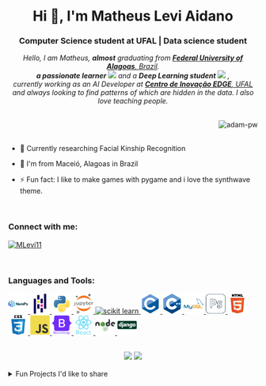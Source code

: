 <h1 align="center">Hi 👋, I'm Matheus Levi Aidano</h1>
<h3 align="center">Computer Science student at UFAL | Data science student</h3>


<p align="center">
  <em>
    Hello, I am Matheus, <b>almost</b> graduating from <a href="https://ufal.br/"> <b>Federal University of Alagoas</b>, Brazil</a>. <br>
    <b>a passionate learner</b> <img src="https://github.com/TheDudeThatCode/TheDudeThatCode/blob/master/Assets/Developer.gif" width="30px"> and a <b>Deep Learning student</b>&nbsp;<img src="https://github.com/TheDudeThatCode/TheDudeThatCode/blob/master/Assets/Designer.gif" width="36px">&nbsp,<br>currently working as an AI Developer at <a href="edge.ufal.br"> <b>Centro de Inovação EDGE</b>, UFAL</a> and always looking to find patterns of which are hidden in the data. I also love teaching people.
  </em> 
  <br>
  <br>
</p>

<p><img align="right" src="https://github.com/Adam-pw/Adam-pw/blob/main/animation_500_kxa883sd.gif" alt="adam-pw" /></p>

<br><br>
- 🌱 Currently researching Facial Kinship Recognition

- 🏪 I'm from Maceió, Alagoas in Brazil

- ⚡ Fun fact: I like to make games with pygame and i love the synthwave theme.

<br>

<h3 align="left">Connect with me:</h3>
<p align="left">
  <a href="https://twitter.com/PNGLevi" target="blank">
    <img align="center"src="https://raw.githubusercontent.com/rahuldkjain/github-profile-readme-generator/master/src/images/icons/Social/twitter.svg" alt="MLevi11" height="30" width="40" />
  </a>
</p>

<br>

<h3 align="left">Languages and Tools:</h3>
<p align="left">
  <!--Data Science-->
  <a href="https://numpy.org/" target="_blank" rel="noreferrer"> 
    <img src="https://raw.githubusercontent.com/devicons/devicon/master/icons/numpy/numpy-original-wordmark.svg" alt="Numpy" width="40" height="40" />
  </a>

  <a href="https://pandas.pydata.org/" target="_blank" rel="noreferrer">
    <img src="https://raw.githubusercontent.com/devicons/devicon/2ae2a900d2f041da66e950e4d48052658d850630/icons/pandas/pandas-original.svg" alt="pandas" width="40" height="40" />
  </a>

  <a href="https://www.python.org" target="_blank" rel="noreferrer"> 
    <img src="https://raw.githubusercontent.com/devicons/devicon/master/icons/python/python-original.svg" alt="python" width="40" height="40" /> 
  </a>

  <a href="https://jupyter.org/" target="_blank" rel="noreferrer"> 
    <img src="https://raw.githubusercontent.com/devicons/devicon/master/icons/jupyter/jupyter-original-wordmark.svg" alt="jupyter notebook" width="40" height="40" /> 
  </a>

  <a href="https://scikit-learn.org/" target="_blank" rel="noreferrer"> 
    <img src="https://raw.githubusercontent.com/rahuldkjain/github-profile-readme-generator/master/src/images/icons/AIML/scikit.svg" alt="scikit learn" width="40" height="40" /> 
  </a>

  <a href="https://www.cprogramming.com/" target="_blank" rel="noreferrer"> 
    <img src="https://raw.githubusercontent.com/devicons/devicon/master/icons/c/c-original.svg" alt="c" width="40" height="40" />
  </a>
  
  <a href="https://www.w3schools.com/cpp/" target="_blank" rel="noreferrer">
    <img src="https://raw.githubusercontent.com/devicons/devicon/master/icons/cplusplus/cplusplus-original.svg" alt="cplusplus" width="40" height="40" /> 
  </a> 
  
  <a href="https://www.mysql.com/" target="_blank" rel="noreferrer"> 
    <img src="https://raw.githubusercontent.com/devicons/devicon/master/icons/mysql/mysql-original-wordmark.svg" alt="mysql" width="40" height="40" />
  </a>
  
  <a href="https://www.photoshop.com/en" target="_blank" rel="noreferrer"> 
    <img src="https://raw.githubusercontent.com/devicons/devicon/master/icons/photoshop/photoshop-line.svg" alt="photoshop" width="40" height="40" /> 
  </a> 
  
  
  <!--Ferramentas web-->
  <a href="https://www.w3.org/html/" target="_blank" rel="noreferrer"> 
    <img src="https://raw.githubusercontent.com/devicons/devicon/master/icons/html5/html5-original-wordmark.svg" alt="html5" width="40" height="40" /> 
  </a>
  
  <a href="https://www.w3schools.com/css/" target="_blank" rel="noreferrer"> 
    <img src="https://raw.githubusercontent.com/devicons/devicon/master/icons/css3/css3-original-wordmark.svg" alt="css3" width="40" height="40" /> 
  </a>
  
  <a href="https://developer.mozilla.org/en-US/docs/Web/JavaScript" target="_blank" rel="noreferrer"> 
    <img src="https://raw.githubusercontent.com/devicons/devicon/master/icons/javascript/javascript-original.svg" alt="javascript" width="40" height="40" /> 
  </a> 

  <a href="https://getbootstrap.com" target="_blank" rel="noreferrer">
    <img src="https://raw.githubusercontent.com/devicons/devicon/master/icons/bootstrap/bootstrap-plain-wordmark.svg" alt="bootstrap" width="40" height="40" /> 
  </a>
  
  <a href="https://reactjs.org/" target="_blank" rel="noreferrer"> 
    <img src="https://raw.githubusercontent.com/devicons/devicon/master/icons/react/react-original-wordmark.svg" alt="react" width="40" height="40" /> 
  </a>

  <a href="https://nodejs.org" target="_blank" rel="noreferrer"> 
    <img src="https://raw.githubusercontent.com/devicons/devicon/master/icons/nodejs/nodejs-original-wordmark.svg" alt="nodejs" width="40" height="40" />
  </a>

  <a href="https://www.djangoproject.com/" target="_blank" rel="noreferrer"> 
    <img src="https://raw.githubusercontent.com/devicons/devicon/master/icons/django/django-original.svg" alt="django" width="40" height="40" /> 
  </a>

</p>

<br>

<div align="center">
  <img height="180em" src="https://github-readme-stats.vercel.app/api?username=matheuslevi11&theme=synthwave&show_icons=true"/>
  <img height="180em" src="https://github-readme-stats.vercel.app/api/top-langs/?username=matheuslevi11&layout=compact&langs_count=6&theme=synthwave"/>
</div>

<br />
<details>
  <summary>
    Fun Projects I'd like to share
  </summary>

  <br />

  [![ReadMe Card](https://github-readme-stats.vercel.app/api/pin/?username=matheuslevi11&repo=Batalha-Naval-Online&theme=synthwave)](https://github.com/matheuslevi11/Batalha-Naval-Online)
  [![ReadMe Card](https://github-readme-stats.vercel.app/api/pin/?username=matheuslevi11&repo=CityTraffic&theme=synthwave)](https://github.com/matheuslevi11/CityTraffic)
  [![ReadMe Card](https://github-readme-stats.vercel.app/api/pin/?username=matheuslevi11&repo=RSACrypto&theme=synthwave)](https://github.com/matheuslevi11/RSACrypto)
  [![ReadMe Card](https://github-readme-stats.vercel.app/api/pin/?username=GiulianaCDA&repo=Algoritmos-Grafos&theme=synthwave)](https://github.com/GiulianaCDA/Algoritmos-Grafos)
</details>
